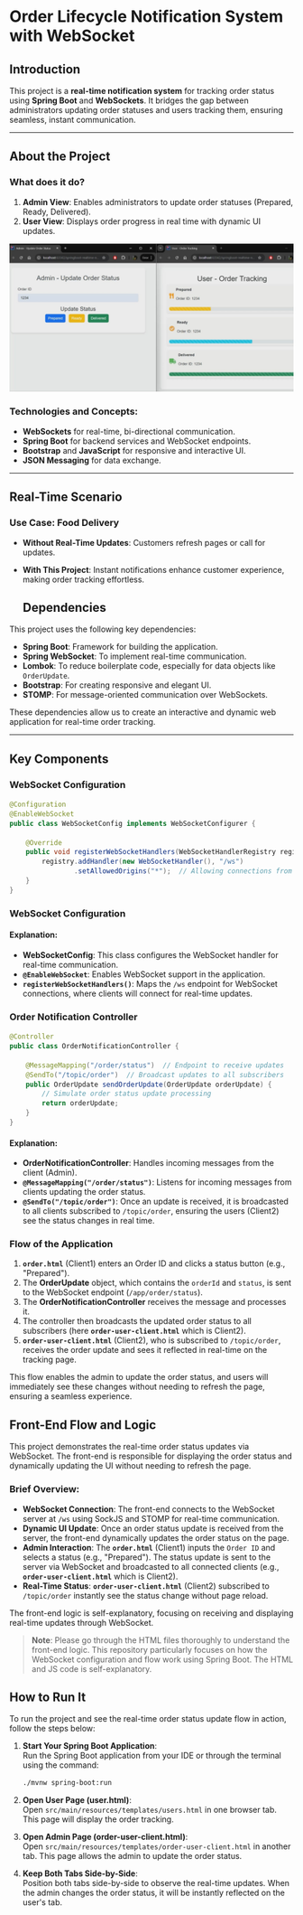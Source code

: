 # Order Lifecycle Notification System with WebSocket

## Introduction

This project is a **real-time notification system** for tracking order status using **Spring Boot** and **WebSockets**. It bridges the gap between administrators updating order statuses and users tracking them, ensuring seamless, instant communication. 

---

## About the Project

### What does it do?
1. **Admin View**: Enables administrators to update order statuses (Prepared, Ready, Delivered).
2. **User View**: Displays order progress in real time with dynamic UI updates.

![User View - Order Tracking](images/user_view_order_tracking.png)


### Technologies and Concepts:
- **WebSockets** for real-time, bi-directional communication.
- **Spring Boot** for backend services and WebSocket endpoints.
- **Bootstrap** and **JavaScript** for responsive and interactive UI.
- **JSON Messaging** for data exchange.

---

## Real-Time Scenario

### Use Case: Food Delivery
- **Without Real-Time Updates**: Customers refresh pages or call for updates.
- **With This Project**: Instant notifications enhance customer experience, making order tracking effortless.

  ## Dependencies

This project uses the following key dependencies:

- **Spring Boot**: Framework for building the application.
- **Spring WebSocket**: To implement real-time communication.
- **Lombok**: To reduce boilerplate code, especially for data objects like `OrderUpdate`.
- **Bootstrap**: For creating responsive and elegant UI.
- **STOMP**: For message-oriented communication over WebSockets.

These dependencies allow us to create an interactive and dynamic web application for real-time order tracking.

---

## Key Components

### WebSocket Configuration

```java
@Configuration
@EnableWebSocket
public class WebSocketConfig implements WebSocketConfigurer {

    @Override
    public void registerWebSocketHandlers(WebSocketHandlerRegistry registry) {
        registry.addHandler(new WebSocketHandler(), "/ws")
                .setAllowedOrigins("*");  // Allowing connections from all origins for testing
    }
}
```

### WebSocket Configuration

#### Explanation:
- **WebSocketConfig**: This class configures the WebSocket handler for real-time communication.
- **`@EnableWebSocket`**: Enables WebSocket support in the application.
- **`registerWebSocketHandlers()`**: Maps the `/ws` endpoint for WebSocket connections, where clients will connect for real-time updates.

### Order Notification Controller

```java
@Controller
public class OrderNotificationController {

    @MessageMapping("/order/status")  // Endpoint to receive updates
    @SendTo("/topic/order")  // Broadcast updates to all subscribers
    public OrderUpdate sendOrderUpdate(OrderUpdate orderUpdate) {
        // Simulate order status update processing
        return orderUpdate;
    }
}
```
#### Explanation:
- **OrderNotificationController**: Handles incoming messages from the client (Admin).
- **`@MessageMapping("/order/status")`**: Listens for incoming messages from clients updating the order status.
- **`@SendTo("/topic/order")`**: Once an update is received, it is broadcasted to all clients subscribed to `/topic/order`, ensuring the users (Client2) see the status changes in real time.

### Flow of the Application

1. **`order.html`** (Client1) enters an Order ID and clicks a status button (e.g., "Prepared").
2. The **OrderUpdate** object, which contains the `orderId` and `status`, is sent to the WebSocket endpoint (`/app/order/status`).
3. The **OrderNotificationController** receives the message and processes it.
4. The controller then broadcasts the updated order status to all subscribers (here **`order-user-client.html`** which is Client2).
5. **`order-user-client.html`** (Client2), who is subscribed to `/topic/order`, receives the order update and sees it reflected in real-time on the tracking page.

This flow enables the admin to update the order status, and users will immediately see these changes without needing to refresh the page, ensuring a seamless experience.

## Front-End Flow and Logic

This project demonstrates the real-time order status updates via WebSocket. The front-end is responsible for displaying the order status and dynamically updating the UI without needing to refresh the page.

### Brief Overview:

- **WebSocket Connection**: The front-end connects to the WebSocket server at `/ws` using SockJS and STOMP for real-time communication.
- **Dynamic UI Update**: Once an order status update is received from the server, the front-end dynamically updates the order status on the page.
- **Admin Interaction**: The **`order.html`** (Client1) inputs the `Order ID` and selects a status (e.g., "Prepared"). The status update is sent to the server via WebSocket and broadcasted to all connected clients (e.g., **`order-user-client.html`** which is Client2).
- **Real-Time Status**: **`order-user-client.html`** (Client2) subscribed to `/topic/order` instantly see the status change without page reload.

The front-end logic is self-explanatory, focusing on receiving and displaying real-time updates through WebSocket.

> **Note**: Please go through the HTML files thoroughly to understand the front-end logic. This repository particularly focuses on how the WebSocket configuration and flow work using Spring Boot. The HTML and JS code is self-explanatory.

## How to Run It

To run the project and see the real-time order status update flow in action, follow the steps below:

1. **Start Your Spring Boot Application**:  
   Run the Spring Boot application from your IDE or through the terminal using the command:
   ```bash
   ./mvnw spring-boot:run
   ```
2. **Open User Page (user.html)**:  
   Open `src/main/resources/templates/users.html` in one browser tab. This page will display the order tracking.

3. **Open Admin Page (order-user-client.html)**:  
   Open `src/main/resources/templates/order-user-client.html` in another tab. This page allows the admin to update the order status.

4. **Keep Both Tabs Side-by-Side**:  
   Position both tabs side-by-side to observe the real-time updates. When the admin changes the order status, it will be instantly reflected on the user's tab.

